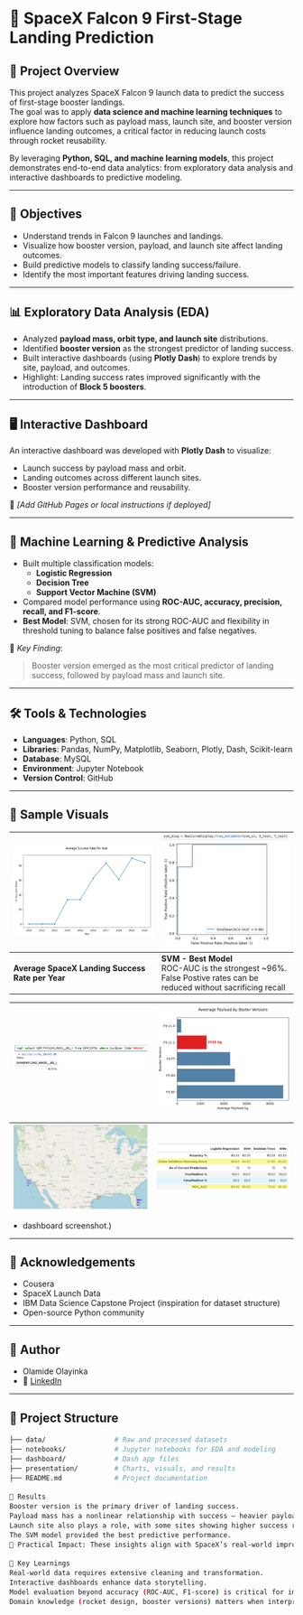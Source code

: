 # 🚀 SpaceX Falcon 9 First-Stage Landing Prediction

## 📌 Project Overview  
This project analyzes SpaceX Falcon 9 launch data to predict the success of first-stage booster landings.  
The goal was to apply **data science and machine learning techniques** to explore how factors such as payload mass, launch site, and booster version influence landing outcomes, a critical factor in reducing launch costs through rocket reusability.  

By leveraging **Python, SQL, and machine learning models**, this project demonstrates end-to-end data analytics: from exploratory data analysis and interactive dashboards to predictive modeling.

---

## 🎯 Objectives
- Understand trends in Falcon 9 launches and landings.  
- Visualize how booster version, payload, and launch site affect landing outcomes.  
- Build predictive models to classify landing success/failure.  
- Identify the most important features driving landing success.  

---

## 📊 Exploratory Data Analysis (EDA)
- Analyzed **payload mass, orbit type, and launch site** distributions.  
- Identified **booster version** as the strongest predictor of landing success.  
- Built interactive dashboards (using **Plotly Dash**) to explore trends by site, payload, and outcomes.  
- Highlight: Landing success rates improved significantly with the introduction of **Block 5 boosters**.  

---

## 🖥️ Interactive Dashboard
An interactive dashboard was developed with **Plotly Dash** to visualize:  
- Launch success by payload mass and orbit.  
- Landing outcomes across different launch sites.  
- Booster version performance and reusability.  

🔗 *[Add GitHub Pages or local instructions if deployed]*  

---

## 🤖 Machine Learning & Predictive Analysis
- Built multiple classification models:
  - **Logistic Regression**  
  - **Decision Tree**  
  - **Support Vector Machine (SVM)**  
- Compared model performance using **ROC-AUC, accuracy, precision, recall, and F1-score**.  
- **Best Model**: SVM, chosen for its strong ROC-AUC and flexibility in threshold tuning to balance false positives and false negatives.  

📌 *Key Finding*:  
> Booster version emerged as the most critical predictor of landing success, followed by payload mass and launch site.  

---

## 🛠️ Tools & Technologies
- **Languages**: Python, SQL  
- **Libraries**: Pandas, NumPy, Matplotlib, Seaborn, Plotly, Dash, Scikit-learn  
- **Database**: MySQL  
- **Environment**: Jupyter Notebook  
- **Version Control**: GitHub  

---

## 📸 Sample Visuals
| <img src="assets/1.png" alt="Average Success Rate per Year" width="450"> | <img src="assets/2.png" alt="Average Success Rate per Year" width="350">  |
|-----------------------------------|-----------------------------------|
| **Average SpaceX Landing Success Rate per Year**  | **SVM - Best Model**  <br> ROC-AUC is the strongest ~96%. <br> False Postive rates can be reduced without sacrificing recall |

| <img src="assets/3.png" alt="Average Success Rate per Year" width="400"> | <img src="assets/4.png" alt="Average Success Rate per Year" width="400">  |
|-----------------------------------|-----------------------------------|

| <img src="assets/5.png" alt="Average Success Rate per Year" width="400"> | <img src="assets/6.png" alt="Average Success Rate per Year" width="400">  |
|-----------------------------------|-----------------------------------|

- dashboard screenshot.)

---

## 🙌 Acknowledgements
- Cousera
- SpaceX Launch Data
- IBM Data Science Capstone Project (inspiration for dataset structure)
- Open-source Python community

---

## 👤 Author
- Olamide Olayinka
- 💼 [LinkedIn](https://www.linkedin.com/in/olamide-olayinka-a8222518/)


---

## 📂 Project Structure
```bash
├── data/                 # Raw and processed datasets
├── notebooks/            # Jupyter notebooks for EDA and modeling
├── dashboard/            # Dash app files
├── presentation/         # Charts, visuals, and results
├── README.md             # Project documentation

🚀 Results
Booster version is the primary driver of landing success.
Payload mass has a nonlinear relationship with success — heavier payloads reduce landing probability.
Launch site also plays a role, with some sites showing higher success rates.
The SVM model provided the best predictive performance.
📌 Practical Impact: These insights align with SpaceX’s real-world improvements in reusability and cost reduction.

🌟 Key Learnings
Real-world data requires extensive cleaning and transformation.
Interactive dashboards enhance data storytelling.
Model evaluation beyond accuracy (ROC-AUC, F1-score) is critical for imbalanced datasets.
Domain knowledge (rocket design, booster versions) matters when interpreting ML results.

